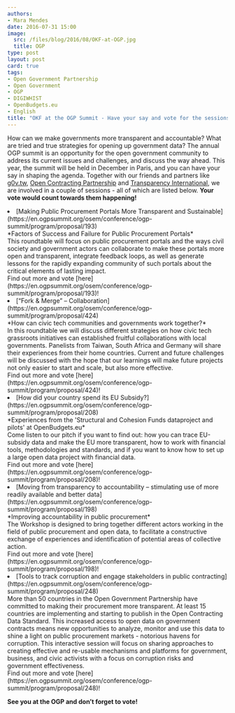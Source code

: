```yaml
---
authors:
- Mara Mendes
date: 2016-07-31 15:00
image:
  src: /files/blog/2016/08/OKF-at-OGP.jpg
  title: OGP   
type: post
layout: post
card: true
tags:
- Open Government Partnership
- Open Government
- OGP 
- DIGIWHIST 
- OpenBudgets.eu
- English 
title: "OKF at the OGP Summit - Have your say and vote for the sessions you want to see happening at the summit"
---
```


How can we make governments more transparent and accountable? What are tried and true strategies for opening up government data? The annual OGP summit is an opportunity for the open government community to address its current issues and challenges, and discuss the way ahead. This year, the summit will be held in December in Paris, and you can have your say in shaping the agenda. Together with our friends and partners like [g0v.tw](http://g0v.asia/tw/), [Open Contracting Partnership](http://www.open-contracting.org) and [Transparency International](www.transparency.org), we are involved in a couple of sessions -  all of which are listed below. **Your vote would count towards them happening!**

<li>[Making Public Procurement Portals More Transparent and Sustainable](https://en.ogpsummit.org/osem/conference/ogp-summit/program/proposal/193)<br />
*Factors of Success and Failure for Public Procurement Portals* <br />
This roundtable will focus on public procurement portals and the ways civil society and government actors can collaborate to make these portals more open and transparent, integrate feedback loops, as well as generate lessons for the rapidly expanding community of such portals about the critical elements of lasting impact. <br /> Find out more and vote [here](https://en.ogpsummit.org/osem/conference/ogp-summit/program/proposal/193)!</li>

<li>[“Fork & Merge” – Collaboration](https://en.ogpsummit.org/osem/conference/ogp-summit/program/proposal/424)<br />
*How can civic tech communities and governments work together?* <br />
In this roundtable we will discuss different strategies on how civic tech grassroots initiatives can established fruitful collaborations with local governments. Panelists from Taiwan, South Africa and Germany will share their experiences from their home countries. Current and future challenges will be discussed with the hope that our learnings will make future projects not only easier to start and scale, but also more effective. <br /> Find out more and vote [here](https://en.ogpsummit.org/osem/conference/ogp-summit/program/proposal/424)!</li>

<li>[How did your country spend its EU Subsidy?](https://en.ogpsummit.org/osem/conference/ogp-summit/program/proposal/208)<br />
*Experiences from the 'Structural and Cohesion Funds dataproject and pilots' at OpenBudgets.eu* <br />
Come listen to our pitch if you want to find out: how you can trace EU-subsidy data and make the EU more transparent, how to work with financial tools, methodologies and standards, and if you want to know how to set up a large open data project with financial data. <br />Find out more and vote [here](https://en.ogpsummit.org/osem/conference/ogp-summit/program/proposal/208)!</li>

<li>[Moving from transparency to accountability – stimulating use of more readily available and better data](https://en.ogpsummit.org/osem/conference/ogp-summit/program/proposal/198)<br />
*Improving accountability in public procurement*<br />
The Workshop is designed to bring together different actors working in the field of public procurement and open data, to facilitate a constructive exchange of experiences and identification of potential areas of collective action. <br />Find out more and vote [here](https://en.ogpsummit.org/osem/conference/ogp-summit/program/proposal/198)!</li>

<li>[Tools to track corruption and engage stakeholders in public contracting](https://en.ogpsummit.org/osem/conference/ogp-summit/program/proposal/248)<br />
More than 50 countries in the Open Government Partnership have committed to making their procurement more transparent. At least 15 countries are implementing and starting to publish in the Open Contracting Data Standard. This increased access to open data on government contracts means new opportunities to analyze, monitor and use this data to shine a light on public procurement markets - notorious havens for corruption. This interactive session will focus on sharing approaches to creating effective and re-usable mechanisms and platforms for government, business, and civic activists with a focus on corruption risks and government effectiveness.<br />
Find out more and vote [here](https://en.ogpsummit.org/osem/conference/ogp-summit/program/proposal/248)!</li>

**See you at the OGP and don’t forget to vote!**
